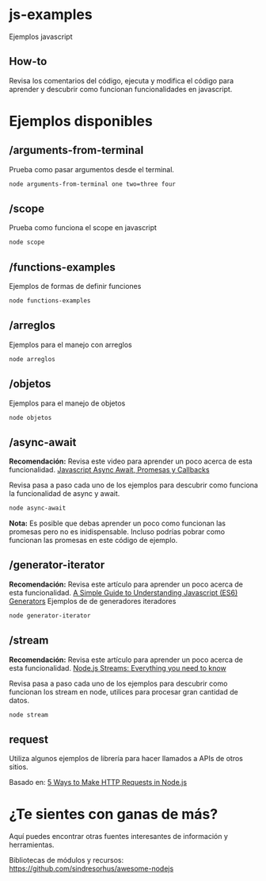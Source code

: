 # js-examples

Ejemplos javascript

## How-to
Revisa los comentarios del código, ejecuta y modifica el código para aprender y descubrir como funcionan funcionalidades en javascript.

# Ejemplos disponibles

## /arguments-from-terminal
Prueba como pasar argumentos desde el terminal.

```bash
node arguments-from-terminal one two=three four
```

## /scope
Prueba como funciona el scope en javascript

```bash
node scope
```

## /functions-examples
Ejemplos de formas de definir funciones

```bash
node functions-examples
```


## /arreglos
Ejemplos para el manejo con arreglos

```bash
node arreglos
```

## /objetos
Ejemplos para el manejo de objetos

```bash
node objetos
```


## /async-await

**Recomendación:** Revisa este video para aprender un poco acerca de esta funcionalidad.
[Javascript Async Await, Promesas y Callbacks](https://www.youtube.com/watch?v=Q3HtXuDEy5s)

Revisa pasa a paso cada uno de los ejemplos para descubrir como funciona la funcionalidad de async y await.

```bash
node async-await
```

**Nota:** Es posible que debas aprender un poco como funcionan las promesas pero no es inidispensable. Incluso podrías pobrar como funcionan las promesas en este código de ejemplo.


## /generator-iterator

**Recomendación:** Revisa este artículo para aprender un poco acerca de esta funcionalidad.
[A Simple Guide to Understanding Javascript (ES6) Generators](https://medium.com/dailyjs/a-simple-guide-to-understanding-javascript-es6-generators-d1c350551950)
Ejemplos de de generadores iteradores

```bash
node generator-iterator
```

## /stream

**Recomendación:** Revisa este artículo para aprender un poco acerca de esta funcionalidad.
[Node.js Streams: Everything you need to know](https://medium.freecodecamp.org/node-js-streams-everything-you-need-to-know-c9141306be93)

Revisa pasa a paso cada uno de los ejemplos para descubrir como funcionan los stream en node, utilices para procesar gran cantidad de datos.

```bash
node stream
```

## request
Utiliza algunos ejemplos de librería para hacer llamados a APIs de otros sitios.

Basado en: [5 Ways to Make HTTP Requests in Node.js](https://www.twilio.com/blog/2017/08/http-requests-in-node-js.html)

# ¿Te sientes con ganas de más?

Aquí puedes encontrar otras fuentes interesantes de información y herramientas.

Bibliotecas de módulos y recursos:
https://github.com/sindresorhus/awesome-nodejs